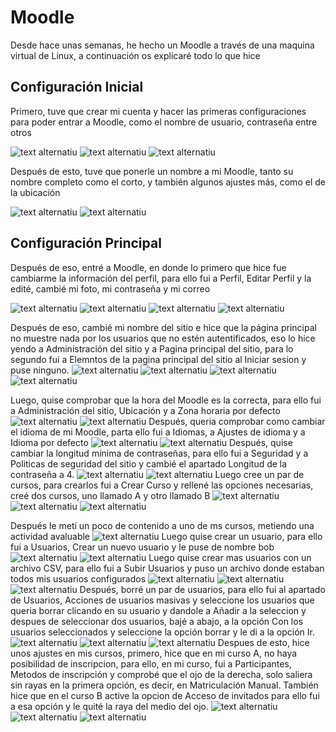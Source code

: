 # Moodle
Desde hace unas semanas, he hecho un Moodle a través de una maquina virtual de Linux, a continuación os explicaré todo lo que hice
## Configuración Inicial
Primero, tuve que crear mi cuenta y hacer las primeras configuraciones para poder entrar a Moodle, como el nombre de usuario, contraseña entre otros

![text alternatiu](1.png)
![text alternatiu](2.png)
![text alternatiu](3.png)

Después de esto, tuve que ponerle un nombre a mi Moodle, tanto su nombre completo como el corto, y también algunos ajustes más, como el de la ubicación

![text alternatiu](5.png)
![text alternatiu](6.png)
## Configuración Principal
Después de eso, entré a Moodle, en donde lo primero que hice fue cambiarme la información del perfil, para ello fui a Perfil, Editar Perfil y la edité, cambié mi foto, mi contraseña y mi correo

![text alternatiu](18.png)
![text alternatiu](19.png)
![text alternatiu](20.png)
![text alternatiu](7.png)

Después de eso, cambié mi nombre del sitio e hice que la página principal no muestre nada por los usuarios que no estén autentificados, eso lo hice yendo a Administración del sitio y a Pagina principal del sitio, para lo segundo fui a Elemntos de la pagina principal del sitio al Iniciar sesion y puse ninguno.
![text alternatiu](9.png)
![text alternatiu](10.png)
![text alternatiu](11.png)
![text alternatiu](12.png)

Luego, quise comprobar que la hora del Moodle es la correcta, para ello fui a Administración del sitio, Ubicación y a Zona horaria por defecto
![text alternatiu](14.png)
![text alternatiu](13.png)
Después, queria comprobar como cambiar el idioma de mi Moodle, parta ello fui a Idiomas, a Ajustes de idioma y a Idioma por defecto
![text alternatiu](15.png)
![text alternatiu](16.png)
Después, quise cambiar la longitud mínima de contraseñas, para ello fui a Seguridad y a Politicas de seguridad del sitio y cambié el apartado Longitud de la contraseña a 4.
![text alternatiu](15.png)
![text alternatiu](17.png)
Luego cree un par de cursos, para crearlos fui a Crear Curso y rellené las opciones necesarias, creé dos cursos, uno llamado A y otro llamado B
![text alternatiu](21.png)
![text alternatiu](22.png)
![text alternatiu](23.png)

Después le metí un poco de contenido a uno de ms cursos, metiendo una actividad avaluable
![text alternatiu](24.png)
Luego quise crear un usuario, para ello fui a Usuarios, Crear un nuevo usuario y le puse de nombre bob
![text alternatiu](25.png)
![text alternatiu](26.png)
Luego quise crear mas usuarios con un archivo CSV, para ello fui a Subir Usuarios y puso un archivo donde estaban todos mis usuarios configurados
![text alternatiu](27.png)
![text alternatiu](28.png)
![text alternatiu](29.png)
Después, borré un par de usuarios, para ello fui al apartado de Usuarios, Acciones de usuarios masivas y seleccione los usuarios que queria borrar clicando en su usuario y dandole a Añadir a la seleccion y despues de seleccionar dos usuarios, bajé a abajo, a la opción Con los usuarios seleccionados y seleccione la opción borrar y le di a la opción Ir.
![text alternatiu](27.png)
![text alternatiu](30.png)
![text alternatiu](31.png)
Despues de esto, hice unos ajustes en mis cursos, primero, hice que en mi curso A, no haya posibilidad de inscripcion, para ello, en mi curso, fui a Participantes, Metodos de inscripción y comprobé que el ojo de la derecha, solo saliera sin rayas en la primera opción, es decir, en Matriculación Manual.
También hice que en el curso B active la opcion de Acceso de invitados para ello fui a esa opción y le quité la raya del medio del ojo.
![text alternatiu](32.png)
![text alternatiu](33.png)
![text alternatiu](34.png)
